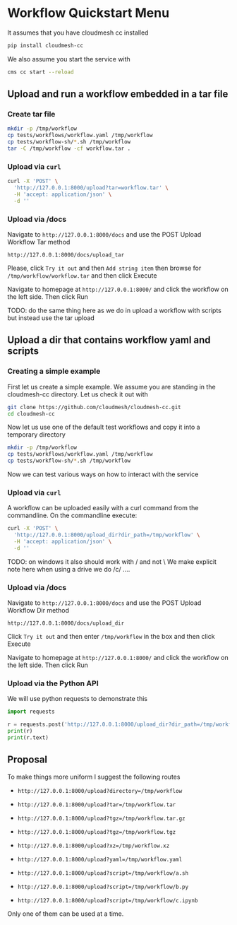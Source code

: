 # Workflow Quickstart Menu

It assumes that you have cloudmesh cc installed 

```bash
pip install cloudmesh-cc
```

We also assume you start the service with

```bash
cms cc start --reload
```

## Upload and run a workflow embedded in a tar file

### Create tar file

```bash
mkdir -p /tmp/workflow
cp tests/workflows/workflow.yaml /tmp/workflow
cp tests/workflow-sh/*.sh /tmp/workflow
tar -C /tmp/workflow -cf workflow.tar .
```

### Upload via `curl`

```bash
curl -X 'POST' \
  'http://127.0.0.1:8000/upload?tar=workflow.tar' \
  -H 'accept: application/json' \
  -d ''
```

### Upload via /docs

Navigate to `http://127.0.0.1:8000/docs` and use
the POST Upload Workflow Tar method

`http://127.0.0.1:8000/docs/upload_tar`

Please, click `Try it out`
and then `Add string item` then browse for
`/tmp/workflow/workflow.tar` and then click Execute

Navigate to homepage at `http://127.0.0.1:8000/` and
click the workflow on the left side. Then click Run

TODO: do the same thing here as we do in upload a workflow with
scripts but instead use the tar upload


## Upload a dir that contains workflow yaml and scripts

### Creating a simple example

First let us create a simple example. We assume you are standing in
the cloudmesh-cc directory.  Let us check it out with

```bash
git clone https://github.com/cloudmesh/cloudmesh-cc.git
cd cloudmesh-cc
```

Now let us use one of the default test workflows and copy it into a
temporary directory


```bash
mkdir -p /tmp/workflow
cp tests/workflows/workflow.yaml /tmp/workflow
cp tests/workflow-sh/*.sh /tmp/workflow
```

Now we can test various ways on how to interact with the service

### Upload via `curl`

A workflow can be uploaded easily with a curl command from the commandline.
On the commandline execute:

```bash
curl -X 'POST' \
  'http://127.0.0.1:8000/upload_dir?dir_path=/tmp/workflow' \
  -H 'accept: application/json' \
  -d ''
```

TODO: on windows it also should work with / and not \ We make explicit note here
when using a drive we do /c/ ....

### Upload via /docs

Navigate to `http://127.0.0.1:8000/docs` and use
the POST Upload Workflow Dir method

`http://127.0.0.1:8000/docs/upload_dir`

Click `Try it out`
and then enter `/tmp/workflow` in the box and then
click Execute

Navigate to homepage at `http://127.0.0.1:8000/` and
click the workflow on the left side. Then click Run

### Upload via the Python API

We will use python requests to demonstrate this

```python
import requests

r = requests.post('http://127.0.0.1:8000/upload_dir?dir_path=/tmp/workflow')
print(r)
print(r.text)
```

## Proposal

To make things more uniform I suggest the following routes

* `http://127.0.0.1:8000/upload?directory=/tmp/workflow`
* `http://127.0.0.1:8000/upload?tar=/tmp/workflow.tar`
* `http://127.0.0.1:8000/upload?tgz=/tmp/workflow.tar.gz`
* `http://127.0.0.1:8000/upload?tgz=/tmp/workflow.tgz`
* `http://127.0.0.1:8000/upload?xz=/tmp/workflow.xz`
* `http://127.0.0.1:8000/upload?yaml=/tmp/workflow.yaml`

* `http://127.0.0.1:8000/upload?script=/tmp/workflow/a.sh`
* `http://127.0.0.1:8000/upload?script=/tmp/workflow/b.py`
* `http://127.0.0.1:8000/upload?script=/tmp/workflow/c.ipynb`

Only one of them can be used at a time.
